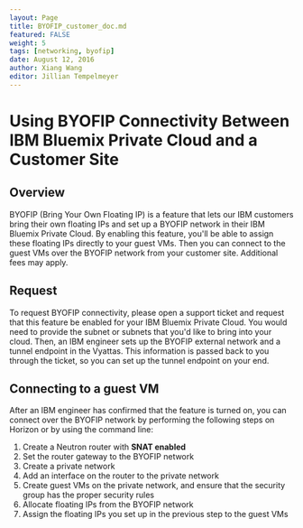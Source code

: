 ```yaml
---
layout: Page
title: BYOFIP_customer_doc.md
featured: FALSE
weight: 5
tags: [networking, byofip]
date: August 12, 2016
author: Xiang Wang
editor: Jillian Tempelmeyer
---
```


# Using BYOFIP Connectivity Between IBM Bluemix Private Cloud and a Customer Site

## Overview
BYOFIP (Bring Your Own Floating IP) is a feature that lets our IBM customers bring their own floating IPs and set up a BYOFIP network in their IBM Bluemix Private Cloud. By enabling this feature, you'll be able to assign these floating IPs directly to your guest VMs. Then you can connect to the guest VMs over the BYOFIP network from your customer site. Additional fees may apply.

## Request
To request BYOFIP connectivity, please open a support ticket and request that this feature be enabled for your IBM Bluemix Private Cloud. You would need to provide the subnet or subnets that you'd like to bring into your cloud. Then, an IBM engineer sets up the BYOFIP external network and a tunnel endpoint in the Vyattas. This information is passed back to you through the ticket, so you can set up the tunnel endpoint on your end.

## Connecting to a guest VM
After an IBM engineer has confirmed that the feature is turned on, you can connect over the BYOFIP network by performing the following steps on Horizon or by using the command line:
  1. Create a Neutron router with **SNAT enabled**
  2. Set the router gateway to the BYOFIP network
  3. Create a private network
  4. Add an interface on the router to the private network
  5. Create guest VMs on the private network, and ensure that the security group has the proper security rules
  6. Allocate floating IPs from the BYOFIP network
  7. Assign the floating IPs you set up in the previous step to the guest VMs
